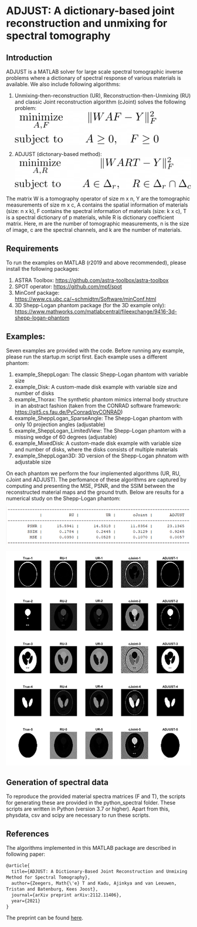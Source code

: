 # ADJUST: A dictionary-based joint reconstruction and unmixing for spectral tomography

## Introduction

ADJUST is a MATLAB solver for large scale spectral 
tomographic inverse problems where a dictionary of spectral response
of various materials is available.  We also include following algorithms:

1. Unmixing-then-reconstruction (UR), Reconstruction-then-Unmixing (RU) and classic Joint reconstruction algorithm (cJoint) solves the following problem:  
   ![](./images/eq1.png)

2. ADJUST (dictonary-based method):  
   ![](./images/eq2.png)

The matrix W is a tomography operator of size m x n, 
Y are the tomographic measurements of size m x c, 
A contains the spatial information of materials (size: n x k), 
F contains the spectral information of materials (size: k x c),
T is a spectral dictionary of p materials, while R is dictionary coefficient matrix.
Here, m are the number of tomographic measurements, n is the size of image,
c are the spectral channels, and k are the number of materials.


## Requirements

To run the examples on MATLAB (r2019 and above recommended), please install the following packages:

1. ASTRA Toolbox: 
https://github.com/astra-toolbox/astra-toolbox
2. SPOT operator:
https://github.com/mpf/spot
3. MinConf package: 
https://www.cs.ubc.ca/~schmidtm/Software/minConf.html
4. 3D Shepp-Logan phantom package (for the 3D example only): 
https://www.mathworks.com/matlabcentral/fileexchange/9416-3d-shepp-logan-phantom


## Examples:

Seven examples are provided with the code. Before running any example, please run the startup.m script first. Each example uses a different phantom:
1. example_SheppLogan: 
The classic Shepp-Logan phantom with variable size
2. example_Disk: 
A custom-made disk example with variable size and number of disks
3. example_Thorax: 
The synthetic phantom mimics internal body structure in an abstract fashion (taken from the CONRAD software framework: https://git5.cs.fau.de/PyConrad/pyCONRAD)
4. example_SheppLogan_SparseAngle: 
The Shepp-Logan phantom with only 10 projection angles (adjustable)
5. example_SheppLogan_LimitedView: 
The Shepp-Logan phantom with a missing wedge of 60 degrees (adjustable)
6. example_MixedDisk: 
A custom-made disk example with variable size and number of disks, where the disks consists of multiple materials
7. example_SheppLogan3D: 
3D version of the Shepp-Logan phnatom with adjustable size

On each phantom we perform the four implemented algorithms (UR, RU, cJoint and ADJUST). The perfomance of these algorithms are captured by computing and presenting the MSE, PSNR, and the SSIM between the reconstructed material maps and the ground truth. Below are results for a numerical study on the Shepp-Logan phantom:

   ![](./images/comparison.png)
   
   ![](./images/comparison-maps.png)


## Generation of spectral data

To reproduce the provided material spectra matrices (F and T), the scripts for generating these are provided in the python_spectral folder.
These scripts are written in Python (version 3.7 or higher). Apart from this, physdata, csv and scipy are necessary to run these scripts.


## References

The algorithms implemented in this MATLAB package are described in following paper:

```
@article{
  title={ADJUST: A Dictionary-Based Joint Reconstruction and Unmixing Method for Spectral Tomography},
  author={Zeegers, Math{\'e} T and Kadu, Ajinkya and van Leeuwen, Tristan and Batenburg, Kees Joost},
  journal={arXiv preprint arXiv:2112.11406},
  year={2021}
}
```
The preprint can be found [here](https://arxiv.org/pdf/2112.11406.pdf).


